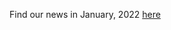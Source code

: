 Find our news in January, 2022 [here](https://drive.google.com/file/d/1mzK9dyUx4nGZB1_099kl-MwiPjHe5rgU/view?usp=sharing)
